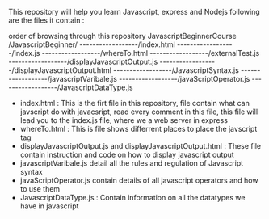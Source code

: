 This repository will help you learn Javascript, express and Nodejs
following are the files it contain :

order of browsing through this repository
JavascriptBeginnerCourse
/JavascriptBeginner/
------------------/index.html
------------------/index.js
------------------/whereTo.html
------------------/externalTest.js
------------------/displayJavascriptOutput.js
------------------/displayJavascriptOutput.html
------------------/JavascriptSyntax.js
------------------/javascriptVaribale.js
------------------/javaScriptOperator.js
------------------/JavascriptDataType.js

* index.html : This is the firt file in this repository, file contain what can javscript do with javacsript, read every comment in this file, this file will lead you to the index.js file, where we a web server in express
* whereTo.html : This is file shows differrent places to place the javscript tag
* displayJavascriptOutput.js and displayJavascriptOutput.html : These file contain instruction and code on how to display javascript output
* javascriptVaribale.js detail all the rules and regulation of Javascript syntax
* javaScriptOperator.js contain details of all javascript operators and how to use them
* JavascriptDataType.js : Contain information on all the datatypes we have in javascript